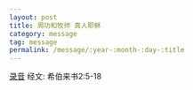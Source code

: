```yaml
---
layout: post
title: 周功和牧师 真人耶稣
category: message
tag: message
permalink: /message/:year-:month-:day-:title
---
```


[录音]({{site.media_url}}/audio/message/20150322_Chow.mp3) 经文: 希伯来书2:5-18
